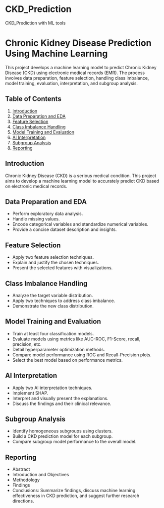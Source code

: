 # CKD_Prediction
CKD_Prediction with ML tools
# Chronic Kidney Disease Prediction Using Machine Learning

This project develops a machine learning model to predict Chronic Kidney Disease (CKD) using electronic medical records (EMR). The process involves data preparation, feature selection, handling class imbalance, model training, evaluation, interpretation, and subgroup analysis.

## Table of Contents

1. [Introduction](#introduction)
2. [Data Preparation and EDA](#data-preparation-and-eda)
3. [Feature Selection](#feature-selection)
4. [Class Imbalance Handling](#class-imbalance-handling)
5. [Model Training and Evaluation](#model-training-and-evaluation)
6. [AI Interpretation](#ai-interpretation)
7. [Subgroup Analysis](#subgroup-analysis)
8. [Reporting](#reporting)

## Introduction

Chronic Kidney Disease (CKD) is a serious medical condition. This project aims to develop a machine learning model to accurately predict CKD based on electronic medical records.

## Data Preparation and EDA

- Perform exploratory data analysis.
- Handle missing values.
- Encode categorical variables and standardize numerical variables.
- Provide a concise dataset description and insights.

## Feature Selection

- Apply two feature selection techniques.
- Explain and justify the chosen techniques.
- Present the selected features with visualizations.

## Class Imbalance Handling

- Analyze the target variable distribution.
- Apply two techniques to address class imbalance.
- Demonstrate the new class distribution.

## Model Training and Evaluation

- Train at least four classification models.
- Evaluate models using metrics like AUC-ROC, F1-Score, recall, precision, etc.
- Detail hyperparameter optimization methods.
- Compare model performance using ROC and Recall-Precision plots.
- Select the best model based on performance metrics.

## AI Interpretation

- Apply two AI interpretation techniques.
- Implement SHAP.
- Interpret and visually present the explanations.
- Discuss the findings and their clinical relevance.

## Subgroup Analysis

- Identify homogeneous subgroups using clusters.
- Build a CKD prediction model for each subgroup.
- Compare subgroup model performance to the overall model.

## Reporting

- Abstract
- Introduction and Objectives
- Methodology
- Findings
- Conclusions: Summarize findings, discuss machine learning effectiveness in CKD prediction, and suggest further research directions.


